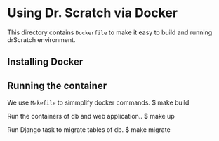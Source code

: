 # Using Dr. Scratch via Docker
This directory contains `Dockerfile` to make it easy to build and running drScratch environment.

## Installing Docker


## Running the container

We use `Makefile` to simmplify docker commands.
	$ make build

Run the containers of db and web application..
	$ make up

Run Django task to migrate tables of db.
	$ make migrate
